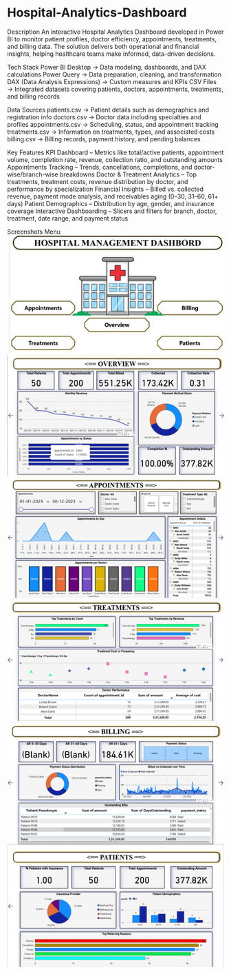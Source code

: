 # Hospital-Analytics-Dashboard
Description
An interactive Hospital Analytics Dashboard developed in Power BI to monitor patient profiles, doctor efficiency, appointments, treatments, and billing data. The solution delivers both operational and financial insights, helping healthcare teams make informed, data-driven decisions.

Tech Stack
Power BI Desktop → Data modeling, dashboards, and DAX calculations
Power Query → Data preparation, cleaning, and transformation
DAX (Data Analysis Expressions) → Custom measures and KPIs
CSV Files → Integrated datasets covering patients, doctors, appointments, treatments, and billing records

Data Sources
patients.csv → Patient details such as demographics and registration info
doctors.csv → Doctor data including specialties and profiles
appointments.csv → Scheduling, status, and appointment tracking
treatments.csv → Information on treatments, types, and associated costs
billing.csv → Billing records, payment history, and pending balances

Key Features
KPI Dashboard – Metrics like total/active patients, appointment volume, completion rate, revenue, collection ratio, and outstanding amounts
Appointments Tracking – Trends, cancellations, completions, and doctor-wise/branch-wise breakdowns
Doctor & Treatment Analytics – Top treatments, treatment costs, revenue distribution by doctor, and performance by specialization
Financial Insights – Billed vs. collected revenue, payment mode analysis, and receivables aging (0–30, 31–60, 61+ days)
Patient Demographics – Distribution by age, gender, and insurance coverage
Interactive Dashboarding – Slicers and filters for branch, doctor, treatment, date range, and payment status

Screenshots
Menu
![Menu](https://github.com/roshanshelke7711/Hospital-Analytics-Dashboard/blob/main/menu.png)
![overview](https://github.com/roshanshelke7711/Hospital-Analytics-Dashboard/blob/main/overview.png)
![Appointment](https://github.com/roshanshelke7711/Hospital-Analytics-Dashboard/blob/main/appointments.png)
![treatments](https://github.com/roshanshelke7711/Hospital-Analytics-Dashboard/blob/main/treatments.png)
![billig](https://github.com/roshanshelke7711/Hospital-Analytics-Dashboard/blob/main/billig.png)
![patients](https://github.com/roshanshelke7711/Hospital-Analytics-Dashboard/blob/main/patients.png)

